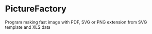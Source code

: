 # PictureFactory
Program making fast image with PDF, SVG or PNG extension from SVG template and XLS data
